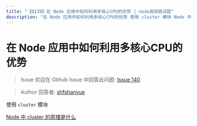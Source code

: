 ```yaml
---
title: "【Q139】在 Node 应用中如何利用多核心CPU的优势 | node高频面试题"
description: "在 Node 应用中如何利用多核心CPU的优势 使用 cluster 模块 Node 中 cluster 的原理是什么  字节跳动面试题、阿里腾讯面试题、美团小米面试题。"
---
```


# 在 Node 应用中如何利用多核心CPU的优势

> Issue
> 欢迎在 Gtihub Issue 中回答此问题: [Issue 140](https://github.com/shfshanyue/Daily-Question/issues/140)

> Author
> 回答者: [shfshanyue](https://github.com/shfshanyue)

使用 `cluster` 模块

[Node 中 cluster 的原理是什么](https://github.com/shfshanyue/Daily-Question/issues/141)
